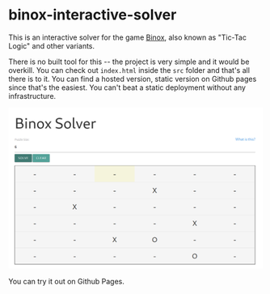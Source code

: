 # binox-interactive-solver

This is an interactive solver for the game [Binox](https://krazydad.com/binox/), also known as "Tic-Tac Logic" and other variants. 

There is no built tool for this -- the project is very simple and it would be overkill. You can check out `index.html` inside the `src` folder and that's all there is to it. You can find a hosted version, static version on Github pages since that's the easiest. You can't beat a static deployment without any infrastructure. 

![](/pages/solver.png)

You can try it out on Github Pages. 


